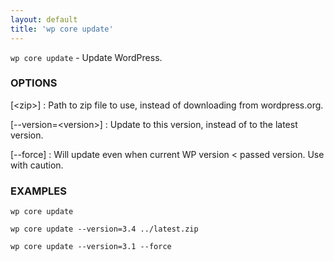 ```yaml
---
layout: default
title: 'wp core update'
---
```


`wp core update` - Update WordPress.

### OPTIONS

[&lt;zip&gt;]
: Path to zip file to use, instead of downloading from wordpress.org.

[--version=&lt;version&gt;]
: Update to this version, instead of to the latest version.

[--force]
: Will update even when current WP version &lt; passed version. Use with
caution.

### EXAMPLES

    wp core update

    wp core update --version=3.4 ../latest.zip

    wp core update --version=3.1 --force

